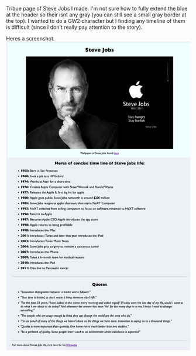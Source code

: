 Tribue page of Steve Jobs I made. I'm not sure how to fully extend the blue at the header so their isnt any gray (you can still see a small gray border at the top). I wanted to do a GW2 character but I finding any timeline of them is difficult (since I don't really pay attention to the story).

Heres a screenshot.
![](https://github.com/Chen-Prototypes/Web-Design/blob/main/Tribute-Page/Screenshot.png?raw=true)